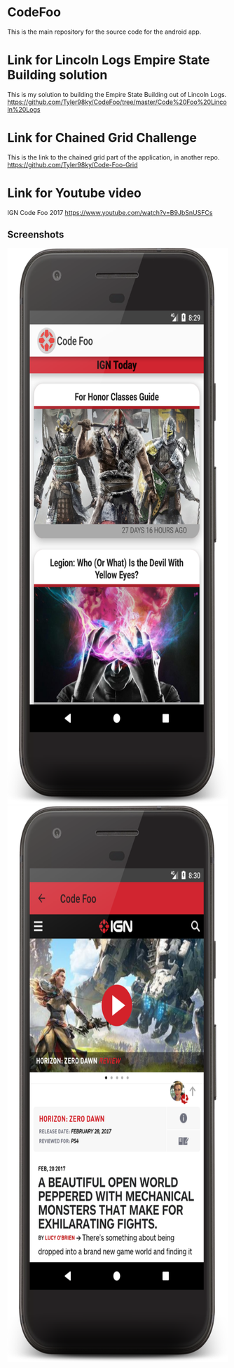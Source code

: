 # CodeFoo
This is the main repository for the source code for the android app.

# Link for Lincoln Logs Empire State Building solution
This is my solution to building the Empire State Building out of Lincoln Logs.
https://github.com/Tyler98ky/CodeFoo/tree/master/Code%20Foo%20Lincoln%20Logs

# Link for Chained Grid Challenge
This is the link to the chained grid part of the application, in another repo.
https://github.com/Tyler98ky/Code-Foo-Grid

# Link for Youtube video
IGN Code Foo 2017
https://www.youtube.com/watch?v=B9JbSnUSFCs

## Screenshots
<img src="/ReadMe_Images/device-2017-03-20-083012.png" width="685" height="1267">
<img src="ReadMe_Images/device-2017-03-20-083119.png" width="685" height="1267">
